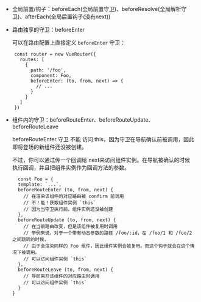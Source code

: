 - 全局前置/钩子：beforeEach(全局前置守卫)、beforeResolve(全局解析守卫)、afterEach(全局后置钩子(没有next))  

- 路由独享的守卫：beforeEnter  

    可以在路由配置上直接定义 ```beforeEnter``` 守卫：

```
    const router = new VueRouter({
      routes: [
        {
          path: '/foo',
          component: Foo,
          beforeEnter: (to, from, next) => {
            // ...
          }
        }
      ]
    })
```

- 组件内的守卫：beforeRouteEnter、beforeRouteUpdate、beforeRouteLeave  

  beforeRouteEnter 守卫 不能 访问 this，因为守卫在导航确认前被调用，因此即将登场的新组件还没被创建。

  不过，你可以通过传一个回调给 next来访问组件实例。在导航被确认的时候执行回调，并且把组件实例作为回调方法的参数。
  
  ```
    const Foo = {
    template: `...`,
    beforeRouteEnter (to, from, next) {
      // 在渲染该组件的对应路由被 confirm 前调用
      // 不！能！获取组件实例 `this`
      // 因为当守卫执行前，组件实例还没被创建
    },
    beforeRouteUpdate (to, from, next) {
      // 在当前路由改变，但是该组件被复用时调用
      // 举例来说，对于一个带有动态参数的路径 /foo/:id，在 /foo/1 和 /foo/2 之间跳转的时候，
      // 由于会渲染同样的 Foo 组件，因此组件实例会被复用。而这个钩子就会在这个情况下被调用。
      // 可以访问组件实例 `this`
    },
    beforeRouteLeave (to, from, next) {
      // 导航离开该组件的对应路由时调用
      // 可以访问组件实例 `this`
    }
  }
```


